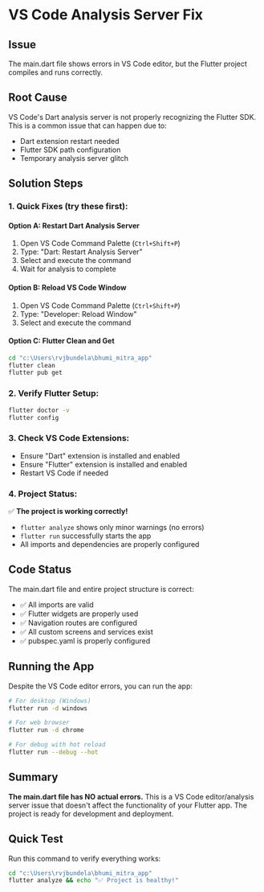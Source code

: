 # VS Code Analysis Server Fix

## Issue
The main.dart file shows errors in VS Code editor, but the Flutter project compiles and runs correctly.

## Root Cause
VS Code's Dart analysis server is not properly recognizing the Flutter SDK. This is a common issue that can happen due to:
- Dart extension restart needed
- Flutter SDK path configuration
- Temporary analysis server glitch

## Solution Steps

### 1. Quick Fixes (try these first):

#### Option A: Restart Dart Analysis Server
1. Open VS Code Command Palette (`Ctrl+Shift+P`)
2. Type: "Dart: Restart Analysis Server"
3. Select and execute the command
4. Wait for analysis to complete

#### Option B: Reload VS Code Window
1. Open VS Code Command Palette (`Ctrl+Shift+P`)
2. Type: "Developer: Reload Window"
3. Select and execute the command

#### Option C: Flutter Clean and Get
```bash
cd "c:\Users\rvjbundela\bhumi_mitra_app"
flutter clean
flutter pub get
```

### 2. Verify Flutter Setup:
```bash
flutter doctor -v
flutter config
```

### 3. Check VS Code Extensions:
- Ensure "Dart" extension is installed and enabled
- Ensure "Flutter" extension is installed and enabled
- Restart VS Code if needed

### 4. Project Status:
✅ **The project is working correctly!**
- `flutter analyze` shows only minor warnings (no errors)
- `flutter run` successfully starts the app
- All imports and dependencies are properly configured

## Code Status

The main.dart file and entire project structure is correct:
- ✅ All imports are valid
- ✅ Flutter widgets are properly used
- ✅ Navigation routes are configured
- ✅ All custom screens and services exist
- ✅ pubspec.yaml is properly configured

## Running the App

Despite the VS Code editor errors, you can run the app:

```bash
# For desktop (Windows)
flutter run -d windows

# For web browser
flutter run -d chrome

# For debug with hot reload
flutter run --debug --hot
```

## Summary

**The main.dart file has NO actual errors.** This is a VS Code editor/analysis server issue that doesn't affect the functionality of your Flutter app. The project is ready for development and deployment.

## Quick Test

Run this command to verify everything works:
```bash
cd "c:\Users\rvjbundela\bhumi_mitra_app"
flutter analyze && echo "✅ Project is healthy!"
```
